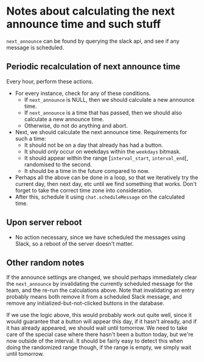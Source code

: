 # Notes about calculating the next announce time and such stuff

`next_announce` can be found by querying the slack api, and see if any message is scheduled.

## Periodic recalculation of next announce time

Every hour, perform these actions.

* For every instance, check for any of these conditions.
  * If `next_announce` is NULL, then we should calculate a new announce time.
  * If `next_announce` is a time that has passed, then we should also calculate a new announce time.
  * Otherwise, do not do anything and abort.
* Next, we should calculate the next announce time. Requirements for such a time:
  * It should not be on a day that already has had a button.
  * It should _only_ occur on weekdays within the `weekdays` bitmask.
  * It should appear within the range [`interval_start`, `interval_end`[, randomised to the second.
  * It should be a time in the future compared to now.
* Perhaps all the above can be done in a loop, so that we iteratively try the current day, then next day, etc
  until we find something that works. Don't forget to take the correct time zone into consideration.
* After this, schedule it using `chat.scheduleMessage` on the calculated time.


## Upon server reboot

* No action necessary, since we have scheduled the messages using Slack, so a reboot of the server doesn't matter.

## Other random notes

If the announce settings are changed, we should perhaps immediately clear the `next_announce` by invalidating
the currently scheduled message for the team, and the re-run the calculations above. Note that invalidating an
entry probably means both remove it from a scheduled Slack message, and remove any initialized-but-not-clicked
buttons in the database.

If we use the logic above,
this would probably work out quite well, since it would guarantee that a button will appear this day, if it hasn't
already, and if it has already appeared, we should wait until tomorrow. We need to take care of the special case
where there hasn't been a button today, but we're now outside of the interval. It should be fairly easy to detect
this when doing the randomized range though, if the range is empty, we simply wait until tomorrow.
